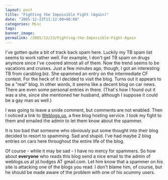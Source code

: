 ```yaml
---
layout: post
title: "Fighting the Impossible Fight (Again)"
date: "2005-12-23T11:12:00+06:00"
categories: Misc 
tags: 
banner_image: 
permalink: /2005/12/23/Fighting-the-Impossible-Fight-Again
---
```


I've gotten quite a bit of track back spam here. Luckily my TB spam list seems to work rather well. For example, I don't get TB spam on drugs anymore since I've covered almost all of them. Now the trend seems to be vacations and cruises. Just a few minutes ago, though, I got an interesting TB from carsblog.biz. She spammed an entry on the intermediate CF contest. For the heck of it I decided to visit the blog. Turns out it appears to be a "real" blog. In other words, it seems like a decent blog on car news. There are even some personal entries in there. (That's how I found out it was a she, since she mentioned her husband, although I suppose it could be a gay man as well.)

I was going to leave a snide comment, but comments are not enabled. Then I noticed a link to <a href="http://weblogs.us/">Weblogs.us</a>, a free blog hosting service. I took my fight to them and emailed the admin to let them know about the spammer.

It is too bad that someone who obviously put some thought into their blog decided to resort to spamming. Sad and stupid. I've had maybe 2 blog entries on cars here throughout the entire life of the blog. 

Of course - while it may be sad - I have no mercy for spammers. So how about <b>everyone</b> who reads this blog send a nice email to the admin of weblogs.us at jd.hodges AT gmail.com. Let him know that a spammer on his site is attacking one of the blogs you read. I don't blame him, of course, but he should be made aware of the problem with one of his scummy users.